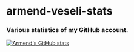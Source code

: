 # armend-veseli-stats
### Various statistics of my GitHub account.

[![Armend's GitHub stats](https://github-readme-stats.vercel.app/api?username=Vodkacannon&count_private=true)](https://github.com/Vodkacannon/github-readme-stats)
